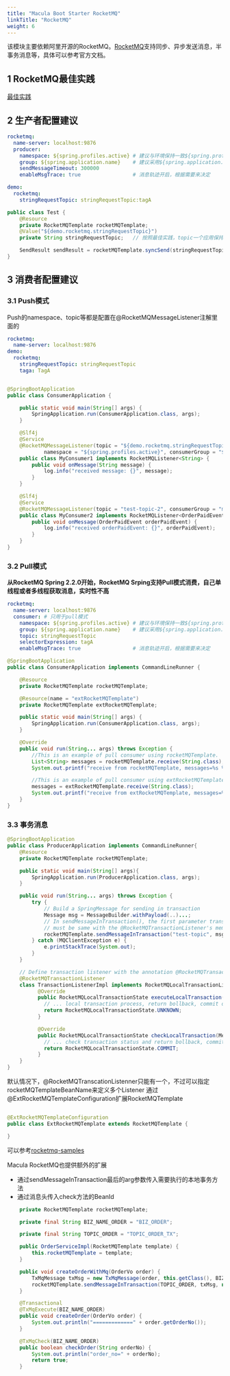 ```yaml
---
title: "Macula Boot Starter RocketMQ"
linkTitle: "RocketMQ"
weight: 6
---
```


该模块主要依赖阿里开源的RocketMQ。[RocketMQ](https://github.com/apache/rocketmq-spring/wiki/%E7%94%A8%E6%88%B7%E6%89%8B%E5%86%8C)支持同步、异步发送消息，半事务消息等，具体可以参考官方文档。
## 1 RocketMQ最佳实践
[最佳实践](https://mp.weixin.qq.com/s/Rxzo584le5XzUuI71S9nJg)
## 2 生产者配置建议
```yaml
rocketmq:
  name-server: localhost:9876
  producer:
    namespace: ${spring.profiles.active} # 建议与环境保持一致${spring.profiles.active}
    group: ${spring.application.name}    # 建议采用${spring.application.name}
    sendMessageTimeout: 300000
    enableMsgTrace: true                 # 消息轨迹开启，根据需要来决定

demo:
  rocketmq:
    stringRequestTopic: stringRequestTopic:tagA
```

```java
public class Test {
    @Resource
    private RocketMQTemplate rocketMQTemplate;
    @Value("${demo.rocketmq.stringRequestTopic}")
    private String stringRequestTopic;   // 按照最佳实践，topic一个应用保持一个topic，topic:tag，通过tag区分业务

    SendResult sendResult = rocketMQTemplate.syncSend(stringRequestTopic, "hello world");
}
```
## 3 消费者配置建议
### 3.1 Push模式
Push的namespace、topic等都是配置在@RocketMQMessageListener注解里面的
```yaml
rocketmq:
  name-server: localhost:9876
demo:
  rocketmq:
    stringRequestTopic: stringRequestTopic
    taga: TagA
```

```java

@SpringBootApplication
public class ConsumerApplication {

    public static void main(String[] args) {
        SpringApplication.run(ConsumerApplication.class, args);
    }

    @Slf4j
    @Service
    @RocketMQMessageListener(topic = "${demo.rocketmq.stringRequestTopic}", selectorExpression = "${deom.rocketmq.taga}",
            namespace = "${spring.profiles.active}", consumerGroup = "${spring.application.name}")
    public class MyConsumer1 implements RocketMQListener<String> {
        public void onMessage(String message) {
            log.info("received message: {}", message);
        }
    }

    @Slf4j
    @Service
    @RocketMQMessageListener(topic = "test-topic-2", consumerGroup = "my-consumer_test-topic-2")
    public class MyConsumer2 implements RocketMQListener<OrderPaidEvent> {
        public void onMessage(OrderPaidEvent orderPaidEvent) {
            log.info("received orderPaidEvent: {}", orderPaidEvent);
        }
    }
}
```
### 3.2 Pull模式
**从RocketMQ Spring 2.2.0开始，RocketMQ Srping支持Pull模式消费，自己单线程或者多线程获取消息，实时性不高**
```yaml
rocketmq:
  name-server: localhost:9876
  consumer: # 只用于pull模式
    namespace: ${spring.profiles.active} # 建议与环境保持一致${spring.profiles.active}
    group: ${spring.application.name}    # 建议采用${spring.application.name}
    topic: stringRequestTopic
    selectorExpression: tagA
    enableMsgTrace: true                 # 消息轨迹开启，根据需要来决定
```

```java
@SpringBootApplication
public class ConsumerApplication implements CommandLineRunner {

    @Resource
    private RocketMQTemplate rocketMQTemplate;

    @Resource(name = "extRocketMQTemplate")
    private RocketMQTemplate extRocketMQTemplate;

    public static void main(String[] args) {
        SpringApplication.run(ConsumerApplication.class, args);
    }

    @Override
    public void run(String... args) throws Exception {
        //This is an example of pull consumer using rocketMQTemplate.
        List<String> messages = rocketMQTemplate.receive(String.class);
        System.out.printf("receive from rocketMQTemplate, messages=%s %n", messages);

        //This is an example of pull consumer using extRocketMQTemplate.
        messages = extRocketMQTemplate.receive(String.class);
        System.out.printf("receive from extRocketMQTemplate, messages=%s %n", messages);
    }
}
```
### 3.3 事务消息
```java
@SpringBootApplication
public class ProducerApplication implements CommandLineRunner{
    @Resource
    private RocketMQTemplate rocketMQTemplate;

    public static void main(String[] args){
        SpringApplication.run(ProducerApplication.class, args);
    }

    public void run(String... args) throws Exception {
        try {
            // Build a SpringMessage for sending in transaction
            Message msg = MessageBuilder.withPayload(..)...;
            // In sendMessageInTransaction(), the first parameter transaction name ("test")
            // must be same with the @RocketMQTransactionListener's member field 'transName'
            rocketMQTemplate.sendMessageInTransaction("test-topic", msg, null);
        } catch (MQClientException e) {
            e.printStackTrace(System.out);
        }
    }

    // Define transaction listener with the annotation @RocketMQTransactionListener
    @RocketMQTransactionListener
    class TransactionListenerImpl implements RocketMQLocalTransactionListener {
          @Override
          public RocketMQLocalTransactionState executeLocalTransaction(Message msg, Object arg) {
            // ... local transaction process, return bollback, commit or unknown
            return RocketMQLocalTransactionState.UNKNOWN;
          }

          @Override
          public RocketMQLocalTransactionState checkLocalTransaction(Message msg) {
            // ... check transaction status and return bollback, commit or unknown
            return RocketMQLocalTransactionState.COMMIT;
          }
    }
}
```
默认情况下，@RocketMQTranscationListenner只能有一个，不过可以指定rocketMQTemplateBeanName来定义多个Listener
通过@ExtRocketMQTemplateConfiguration扩展RocketMQTemplate
```java

@ExtRocketMQTemplateConfiguration
public class ExtRocketMQTemplate extends RocketMQTemplate {

}
```
可以参考[rocketmq-samples](https://github.com/apache/rocketmq-spring/blob/master/rocketmq-spring-boot-samples/rocketmq-produce-demo/src/main/java/org/apache/rocketmq/samples/springboot/ProducerApplication.java)

Macula RocketMQ也提供额外的扩展
- 通过sendMessageInTransaction最后的arg参数传入需要执行的本地事务方法
- 通过消息头传入check方法的BeanId
```java
    private RocketMQTemplate rocketMQTemplate;

    private final String BIZ_NAME_ORDER = "BIZ_ORDER";

    private final String TOPIC_ORDER = "TOPIC_ORDER_TX";

    public OrderServiceImpl(RocketMQTemplate template) {
        this.rocketMQTemplate = template;
    }

    public void createOrderWithMq(OrderVo order) {
        TxMqMessage txMsg = new TxMqMessage(order, this.getClass(), BIZ_NAME_ORDER, order.getOrderNo());
        rocketMQTemplate.sendMessageInTransaction(TOPIC_ORDER, txMsg, new Object[] { order });
    }

    @Transactional
    @TxMqExecute(BIZ_NAME_ORDER)
    public void createOrder(OrderVo order) {
        System.out.println("=============" + order.getOrderNo());
    }

    @TxMqCheck(BIZ_NAME_ORDER)
    public boolean checkOrder(String orderNo) {
        System.out.println("order_no=" + orderNo);
        return true;
    }
```
